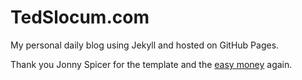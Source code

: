 # TedSlocum.com

My personal daily blog using Jekyll and hosted on GitHub Pages. 

Thank you Jonny Spicer for the template and the [easy money](https://tedslocum.com/daily/2020/03/09/Thank-You-Jonny) again.
